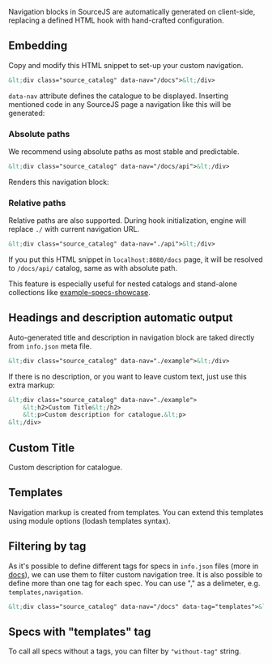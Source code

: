 Navigation blocks in SourceJS are automatically generated on client-side, replacing a defined HTML hook with hand-crafted configuration.

## Embedding

Copy and modify this HTML snippet to set-up your custom navigation.

```html
&lt;div class="source_catalog" data-nav="/docs">&lt;/div>
```

`data-nav` attribute defines the catalogue to be displayed. Inserting mentioned code in any SourceJS page a navigation like this will be generated:

<div class="source_catalog" data-nav="/docs"></div>


### Absolute paths

We recommend using absolute paths as most stable and predictable.

```html
&lt;div class="source_catalog" data-nav="/docs/api">&lt;/div>
```

Renders this navigation block:

<div class="source_catalog" data-nav="/docs/api"></div>


### Relative paths

Relative paths are also supported. During hook initialization, engine will replace `./` with current navigation URL.

```html
&lt;div class="source_catalog" data-nav="./api">&lt;/div>
```

If you put this HTML snippet in `localhost:8080/docs` page, it will be resolved to `/docs/api/` catalog, same as with absolute path.

This feature is especially useful for nested catalogs and stand-alone collections like [example-specs-showcase](https://github.com/sourcejs/example-specs-showcase/blob/master/index.src.html).


## Headings and description automatic output

Auto-generated title and description in navigation block are taked directly from `info.json` meta file.

```html
&lt;div class="source_catalog" data-nav="./example">&lt;/div>
```

<div class="source_catalog" data-nav="./example"></div>

If there is no description, or you want to leave custom text, just use this extra markup:

```html
&lt;div class="source_catalog" data-nav="./example">
    &lt;h2>Custom Title&lt;/h2>
    &lt;p>Custom description for catalogue.&lt;p>
&lt;/div>
```

<div class="source_catalog" data-nav="./example">
    <h2>Custom Title</h2>
    <p>Custom description for catalogue.</p>
</div>

## Templates
Navigation markup is created from templates. You can extend this templates using module options (lodash templates syntax).

## Filtering by tag

As it's possible to define different tags for specs in `info.json` files (more in [docs](/docs/info-json/)), we can use them to filter custom navigation tree. It is also possible to define more than one tag for each spec. You can use "," as a delimeter, e.g. `templates,navigation`.


```html
&lt;div class="source_catalog" data-nav="/docs" data-tag="templates">&lt;/div>
```

<div class="source_catalog" data-nav="/docs" data-tag="templates">
    <h2>Specs with "templates" tag</h2>
</div>

To call all specs without a tags, you can filter by `"without-tag"` string.
